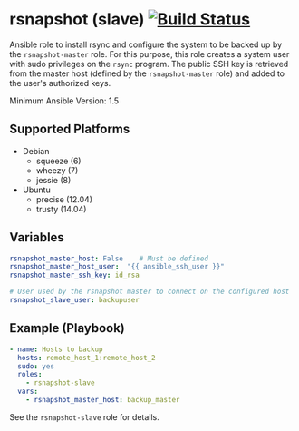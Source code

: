 # rsnapshot (slave) [![Build Status](https://travis-ci.org/osiell/ansible-rsnapshot-slave.png)](https://travis-ci.org/osiell/ansible-rsnapshot-slave)

Ansible role to install rsync and configure the system to be backed up by
the `rsnapshot-master` role.
For this purpose, this role creates a system user with sudo privileges on
the `rsync` program. The public SSH key is retrieved from the master host
(defined by the `rsnapshot-master` role) and added to the user's authorized
keys.

Minimum Ansible Version: 1.5

## Supported Platforms

* Debian
    - squeeze   (6)
    - wheezy    (7)
    - jessie    (8)
* Ubuntu
    - precise   (12.04)
    - trusty    (14.04)

## Variables

```yaml
rsnapshot_master_host: False    # Must be defined
rsnapshot_master_host_user:  "{{ ansible_ssh_user }}"
rsnapshot_master_ssh_key: id_rsa

# User used by the rsnapshot master to connect on the configured host
rsnapshot_slave_user: backupuser
```

## Example (Playbook)

```yaml
- name: Hosts to backup
  hosts: remote_host_1:remote_host_2
  sudo: yes
  roles:
    - rsnapshot-slave
  vars:
    - rsnapshot_master_host: backup_master
```

See the `rsnapshot-slave` role for details.
